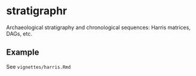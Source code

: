 # stratigraphr

Archaeological stratigraphy and chronological sequences: Harris matrices, DAGs, etc.

## Example

See `vignettes/harris.Rmd`
